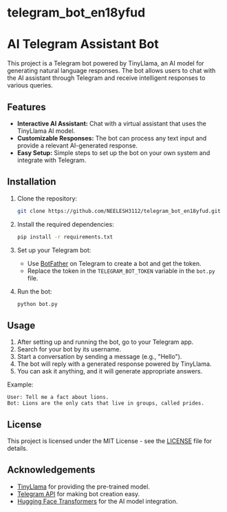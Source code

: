 # telegram_bot_en18yfud


# AI Telegram Assistant Bot

This project is a Telegram bot powered by TinyLlama, an AI model for generating natural language responses. The bot allows users to chat with the AI assistant through Telegram and receive intelligent responses to various queries.

## Features
- **Interactive AI Assistant:** Chat with a virtual assistant that uses the TinyLlama AI model.
- **Customizable Responses:** The bot can process any text input and provide a relevant AI-generated response.
- **Easy Setup:** Simple steps to set up the bot on your own system and integrate with Telegram.

## Installation

1. Clone the repository:

   ```bash
   git clone https://github.com/NEELESH3112/telegram_bot_en18yfud.git
   ```

2. Install the required dependencies:

   ```bash
   pip install -r requirements.txt
   ```

3. Set up your Telegram bot:
   - Use [BotFather](https://core.telegram.org/bots#botfather) on Telegram to create a bot and get the token.
   - Replace the token in the `TELEGRAM_BOT_TOKEN` variable in the `bot.py` file.

4. Run the bot:

   ```bash
   python bot.py
   ```

## Usage

1. After setting up and running the bot, go to your Telegram app.
2. Search for your bot by its username.
3. Start a conversation by sending a message (e.g., "Hello").
4. The bot will reply with a generated response powered by TinyLlama.
5. You can ask it anything, and it will generate appropriate answers.

Example:

```plaintext
User: Tell me a fact about lions.
Bot: Lions are the only cats that live in groups, called prides.
```
## License

This project is licensed under the MIT License - see the [LICENSE](LICENSE) file for details.

## Acknowledgements

- [TinyLlama](https://huggingface.co/models) for providing the pre-trained model.
- [Telegram API](https://core.telegram.org/bots) for making bot creation easy.
- [Hugging Face Transformers](https://huggingface.co/transformers/) for the AI model integration.

